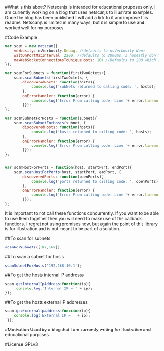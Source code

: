 #What is this about?
Netscanjs is intended for educational pruposes only. I am currently working on a blog that uses netscanjs to illustrate examples. Once the blog has been published I will add a link to it and improve this readme. Netscanjs is limited in many ways, but it is simple to use and worked well for my purposes.

#Code Example
```javascript
var scan = new netscan({
    verbosity: nsVerbosity.Debug, //defaults to nsVerbosity.None
    waitOnPortMaxInterval: 2200, //defaults to 2000ms. I honestly don't know what a good default is here. What is optimal for subnet and host scanning is not optimal for port scanning.
    maxWebSocketConnectionsToUniqueHosts: 100 //Defaults to 200 which is the default maximum number of allowable websocket connections by firefox.
});

var scanForSubnets = function(firstTwoOctets){
    scan.scanSubnets(firstTwoOctets, {
        discoveredHosts: function(hosts){
            console.log('subNets returned to calling code: ', hosts);
        },
        onErrorHandler: function(error) {
            console.log('Error From calling code: Line '+ error.lineno + ' in ' + error.filename + ': ' + error.message);
        }});
};

var scanSubnetForHosts = function(subnet){
    scan.scanSubnetForHosts(subnet, {
        discoveredHosts: function(hosts){
            console.log('hosts returned to calling code: ', hosts);
        },
        onErrorHandler: function(error) {
            console.log('Error From calling code: Line '+ error.lineno + ' in ' + error.filename + ': ' + error.message);
        }});
};


var scanHostForPorts = function(host, startPort, endPort){
    scan.scanHostForPorts(host, startPort, endPort, {
        discoveredPorts: function(openPorts){
            console.log('ports returned to calling code: ', openPorts);
        },
        onErrorHandler: function(error) {
            console.log('Error From calling code: Line '+ error.lineno + ' in ' + error.filename + ': ' + error.message);
        }});
};
```
It is important to not call these functions concurrently. If you want to be able to use them together then you will need to make use of the callback functions. I regret not using promises now, but again the point of this library is for illustration and is not meant to be part of a solution.

##To scan for subnets
```javascript
scanForSubnets([192,168]);
```
##To scan a subnet for hosts
```javascript
scanSubnetForHosts('192.168.10.1');
```
##To get the hosts internal IP addresss
```javascript
scan.getInternalIpAddress(function(ip){
     console.log('Internal IP = ' + ip);
});
```

##To get the hosts external IP addresses
```javascript
scan.getExternalIpAddress(function(ip){
    console.log('External IP = ' + ip);
 });
 ```

#Motivation
Used by a blog that I am currently writing for illustration and educational purposes.

#License
GPLv3